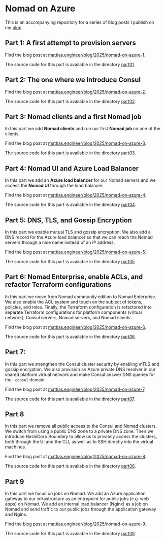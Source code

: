 # Nomad on Azure

This is an accompanying repository for a series of blog posts I publish on my [blog](https://mattias.engineer).

## Part 1: A first attempt to provision servers

Find the blog post at [mattias.engineer/blog/2025/nomad-on-azure-1](https://mattias.engineer/blog/2025/nomad-on-azure-1).

The source code for this part is available in the directory [part01](./part01/).

## Part 2: The one where we introduce Consul

Find the blog post at [mattias.engineer/blog/2025/nomad-on-azure-2](https://mattias.engineer/blog/2025/nomad-on-azure-2).

The source code for this part is available in the directory [part02](./part02/).

## Part 3: Nomad clients and a first Nomad job

In this part we add **Nomad clients** and run our first **Nomad job** on one of the clients.

Find the blog post at [mattias.engineer/blog/2025/nomad-on-azure-3](https://mattias.engineer/blog/2025/nomad-on-azure-3).

The source code for this part is available in the directory [part03](./part03/).

## Part 4: Nomad UI and Azure Load Balancer

In this part we add an **Azure load balancer** for our Nomad servers and we access the **Nomad UI** through the load balancer.

Find the blog post at [mattias.engineer/blog/2025/nomad-on-azure-4](https://mattias.engineer/blog/2025/nomad-on-azure-4).

The source code for this part is available in the directory [part04](./part04/).

## Part 5: DNS, TLS, and Gossip Encryption

In this part we enable mutual TLS and gossip encryption. We also add a DNS record for the Azure load balancer so that we can reach the Nomad servers through a nice name instead of an IP address.

Find the blog post at [mattias.engineer/blog/2025/nomad-on-azure-5](https://mattias.engineer/blog/2025/nomad-on-azure-5).

The source code for this part is available in the directory [part05](./part05/).

## Part 6: Nomad Enterprise, enable ACLs, and refactor Terraform configurations

In this part we move from Nomad community edition to Nomad Enterprise. We also enable the ACL system and touch on the subject of tokens, policies, and roles. Finally, the Terraform configuration is refactored into separate Terraform configurations for platform components (virtual network), Consul servers, Nomad servers, and Nomad clients.

Find the blog post at [mattias.engineer/blog/2025/nomad-on-azure-6](https://mattias.engineer/blog/2025/nomad-on-azure-6).

The source code for this part is available in the directory [part06](./part06/).

## Part 7:

In this part we strengthen the Consul cluster security by enabling mTLS and gossip encryption. We also provision an Azure private DNS resolver in our shared platform virtual network and make Consul answer DNS queries for the `.consul` domain.

Find the blog post at [mattias.engineer/blog/2025/nomad-on-azure-7](https://mattias.engineer/blog/2025/nomad-on-azure-7).

The source code for this part is available in the directory [part07](./part07/).

## Part 8

In this part we remove all public access to the Consul and Nomad clusters. We switch from using a public DNS zone to a private DNS zone. Then we introduce HashiCorp Boundary to allow us to privately access the clusters, both through the UI and the CLI, as well as to SSH directly into the virtual machines.

Find the blog post at [mattias.engineer/blog/2025/nomad-on-azure-8](https://mattias.engineer/blog/2025/nomad-on-azure-8).

The source code for this part is available in the directory [part08](./part08/).

## Part 9

In this part we focus on jobs on Nomad. We add an Azure application gateway to our infrastructure as an entrypoint for public jobs (e.g. web apps) on Nomad. We add an internal load balancer (Nginx) as a job on Nomad and send traffic to our public jobs through the application gateway and Nginx.

Find the blog post at [mattias.engineer/blog/2025/nomad-on-azure-9](https://mattias.engineer/blog/2025/nomad-on-azure-9).

The source code for this part is available in the directory [part09](./part09/).